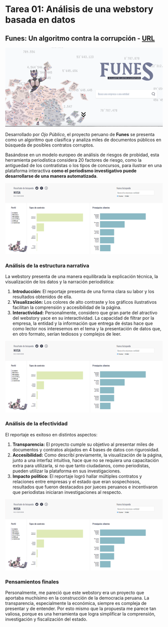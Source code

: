 # Tarea 01: Análisis de una webstory basada en datos
## Funes: Un algoritmo contra la corrupción - [URL](https://ojo-publico.com/especiales/funes/)

<img src="https://github.com/antoniamiddleton/repositorio_antoniamiddleton/blob/main/Tareas/Tarea_01/AUDIOVISUAL/Inno_small-0007.png">

Desarrollado por *Ojo Público*, el proyecto peruano de **Funes** se presenta como un algoritmo que clasifica y analiza miles de documentos públicos en búsqueda de posibles contratos corruptos. 

Basándose en un modelo europeo de análisis de riesgos de probidad, esta herramienta periodística considera 20 factores de riesgo, como la antiguedad de los contratistas o los tipos de concursos, para ilustrar en una plataforma interactiva **como el periodismo investigativo puede desarrollarse de una manera automatizada**.

<img src=https://github.com/antoniamiddleton/repositorio_antoniamiddleton/blob/main/Tareas/Tarea_01/AUDIOVISUAL/001.png>

### Análisis de la **estructura narrativa**
La webstory presenta de una manera equilibrada la explicación técnica, la visualización de los datos y la narración periodística:
1. **Introducción:**
El reportaje presenta de una forma clara su labor y los resultados obtenidos de ella.
2. **Visualización:**
Los colores de alto contraste y los gráficos ilustrativos facilitan la comprensión y accesibilidad de la página.
3. **Interactividad:**
Personalmente, considero que gran parte del atractivo del webstory yace en su interactividad. La capacidad de filtrar por la empresa, la entidad y la información que entrega de éstas hace que como lector nos interesemos en el tema y la presentación de datos que, en otro formato, serían tediosos y complejos de leer.

<img src=https://github.com/antoniamiddleton/repositorio_antoniamiddleton/blob/main/Tareas/Tarea_01/AUDIOVISUAL/001.png>

### Análisis de la **efectividad**
El reportaje es exitoso en distintos aspectos:
1. **Transparencia:**
El proyecto cumple su objetivo al presentar miles de documentos y contratos alojados en 4 bases de datos con rigurosidad.
2. **Accesibilidad:**
Como describí previamente, la visualización de la página, junto a una interfaz intuitiva, hace que no se requiera una capacitación extra para utilizarla, si no que tanto ciudadanos, como periodistas, pueden utilizar la plataforma en sus investigaciones.
3. **Impacto político:**
El reportaje logró hallar múltiples contratos y relaciones entre empresas y el estado que eran sospechosos, resultados que fueron destacados por jueces peruanos e incentivaron que periodistas iniciaran investigaciones al respecto.

<img src=https://github.com/antoniamiddleton/repositorio_antoniamiddleton/blob/main/Tareas/Tarea_01/AUDIOVISUAL/001.png>

### Pensamientos finales
Personalmente, me pareció que este webstory era un proyecto que aportaba muchísimo en la construcción de la democracia peruana. La transparencia, especialmente la económica, siempre es compleja de presentar y de entender. Por esto mismo que la propuesta me parece tan valiosa, porque es una herramienta que logra simplificar la comprensión, investigación y fiscalización del estado.